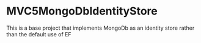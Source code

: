 # MVC5MongoDbIdentityStore
This is a base project that implements MongoDb as an identity store rather than the default use of EF
